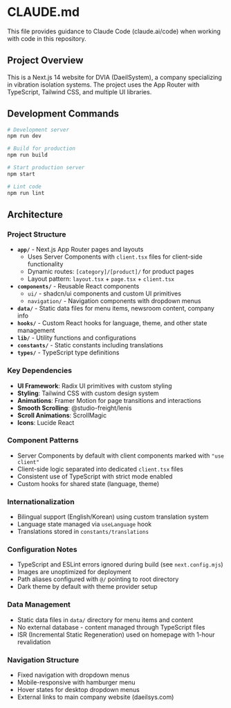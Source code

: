 # CLAUDE.md

This file provides guidance to Claude Code (claude.ai/code) when working with code in this repository.

## Project Overview

This is a Next.js 14 website for DVIA (DaeilSystem), a company specializing in vibration isolation systems. The project uses the App Router with TypeScript, Tailwind CSS, and multiple UI libraries.

## Development Commands

```bash
# Development server
npm run dev

# Build for production
npm run build

# Start production server
npm start

# Lint code
npm run lint
```

## Architecture

### Project Structure
- **`app/`** - Next.js App Router pages and layouts
  - Uses Server Components with `client.tsx` files for client-side functionality
  - Dynamic routes: `[category]/[product]/` for product pages
  - Layout pattern: `layout.tsx` + `page.tsx` + `client.tsx`
- **`components/`** - Reusable React components
  - `ui/` - shadcn/ui components and custom UI primitives
  - `navigation/` - Navigation components with dropdown menus
- **`data/`** - Static data files for menu items, newsroom content, company info
- **`hooks/`** - Custom React hooks for language, theme, and other state management
- **`lib/`** - Utility functions and configurations
- **`constants/`** - Static constants including translations
- **`types/`** - TypeScript type definitions

### Key Dependencies
- **UI Framework**: Radix UI primitives with custom styling
- **Styling**: Tailwind CSS with custom design system
- **Animations**: Framer Motion for page transitions and interactions
- **Smooth Scrolling**: @studio-freight/lenis
- **Scroll Animations**: ScrollMagic
- **Icons**: Lucide React

### Component Patterns
- Server Components by default with client components marked with `"use client"`
- Client-side logic separated into dedicated `client.tsx` files
- Consistent use of TypeScript with strict mode enabled
- Custom hooks for shared state (language, theme)

### Internationalization
- Bilingual support (English/Korean) using custom translation system
- Language state managed via `useLanguage` hook
- Translations stored in `constants/translations`

### Configuration Notes
- TypeScript and ESLint errors ignored during build (see `next.config.mjs`)
- Images are unoptimized for deployment
- Path aliases configured with `@/` pointing to root directory
- Dark theme by default with theme provider setup

### Data Management
- Static data files in `data/` directory for menu items and content
- No external database - content managed through TypeScript files
- ISR (Incremental Static Regeneration) used on homepage with 1-hour revalidation

### Navigation Structure
- Fixed navigation with dropdown menus
- Mobile-responsive with hamburger menu
- Hover states for desktop dropdown menus
- External links to main company website (daeilsys.com)